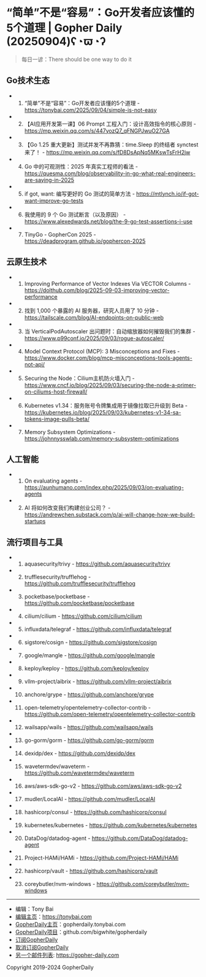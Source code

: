 # “简单”不是“容易”：Go开发者应该懂的5个道理 | Gopher Daily (20250904)ʕ◔ϖ◔ʔ

>每日一谚：There should be one way to do it

## Go技术生态


- 1. “简单”不是“容易”：Go开发者应该懂的5个道理 - https://tonybai.com/2025/09/04/simple-is-not-easy

- 2. 【AI应用开发第一课】06 Prompt 工程入门：设计高效指令的核心原则 - https://mp.weixin.qq.com/s/447yozQ7_qFNGPJwuO27GA

- 3. 【Go 1.25 重大更新】测试并发不再靠猜：time.Sleep 的终结者 synctest 来了！ - https://mp.weixin.qq.com/s/fD8DsApNq5MKswTsFrH2jw

- 4. Go 中的可观测性：2025 年真实工程师的看法 - https://quesma.com/blog/observability-in-go-what-real-engineers-are-saying-in-2025

- 5. if got, want: 编写更好的 Go 测试的简单方法 - https://mtlynch.io/if-got-want-improve-go-tests

- 6. 我使用的 9 个 Go 测试断言（以及原因） - https://www.alexedwards.net/blog/the-9-go-test-assertions-i-use

- 7. TinyGo - GopherCon 2025 - https://deadprogram.github.io/gophercon-2025


## 云原生技术


- 1. Improving Performance of Vector Indexes Via VECTOR Columns - https://dolthub.com/blog/2025-09-03-improving-vector-performance

- 2. 找到 1,000 个暴露的 AI 服务器，研究人员用了 10 分钟 - https://tailscale.com/blog/AI-endpoints-on-public-web

- 3. 当 VerticalPodAutoscaler 出问题时：自动缩放器如何摧毁我们的集群 - https://www.p99conf.io/2025/09/03/rogue-autoscaler/

- 4. Model Context Protocol (MCP): 3 Misconceptions and Fixes - https://www.docker.com/blog/mcp-misconceptions-tools-agents-not-api/

- 5. Securing the Node：Cilium主机防火墙入门 - https://www.cncf.io/blog/2025/09/03/securing-the-node-a-primer-on-ciliums-host-firewall/

- 6. Kubernetes v1.34：服务账号令牌集成用于镜像拉取已升级到 Beta - https://kubernetes.io/blog/2025/09/03/kubernetes-v1-34-sa-tokens-image-pulls-beta/

- 7. Memory Subsystem Optimizations - https://johnnysswlab.com/memory-subsystem-optimizations


## 人工智能


- 1. On evaluating agents - https://aunhumano.com/index.php/2025/09/03/on-evaluating-agents

- 2. AI 将如何改变我们构建创业公司？ - https://andrewchen.substack.com/p/ai-will-change-how-we-build-startups


## 流行项目与工具


- 1. aquasecurity/trivy - https://github.com/aquasecurity/trivy

- 2. trufflesecurity/trufflehog - https://github.com/trufflesecurity/trufflehog

- 3. pocketbase/pocketbase - https://github.com/pocketbase/pocketbase

- 4. cilium/cilium - https://github.com/cilium/cilium

- 5. influxdata/telegraf - https://github.com/influxdata/telegraf

- 6. sigstore/cosign - https://github.com/sigstore/cosign

- 7. google/mangle - https://github.com/google/mangle

- 8. keploy/keploy - https://github.com/keploy/keploy

- 9. vllm-project/aibrix - https://github.com/vllm-project/aibrix

- 10. anchore/grype - https://github.com/anchore/grype

- 11. open-telemetry/opentelemetry-collector-contrib - https://github.com/open-telemetry/opentelemetry-collector-contrib

- 12. wailsapp/wails - https://github.com/wailsapp/wails

- 13. go-gorm/gorm - https://github.com/go-gorm/gorm

- 14. dexidp/dex - https://github.com/dexidp/dex

- 15. wavetermdev/waveterm - https://github.com/wavetermdev/waveterm

- 16. aws/aws-sdk-go-v2 - https://github.com/aws/aws-sdk-go-v2

- 17. mudler/LocalAI - https://github.com/mudler/LocalAI

- 18. hashicorp/consul - https://github.com/hashicorp/consul

- 19. kubernetes/kubernetes - https://github.com/kubernetes/kubernetes

- 20. DataDog/datadog-agent - https://github.com/DataDog/datadog-agent

- 21. Project-HAMi/HAMi - https://github.com/Project-HAMi/HAMi

- 22. hashicorp/vault - https://github.com/hashicorp/vault

- 23. coreybutler/nvm-windows - https://github.com/coreybutler/nvm-windows


----

- 编辑：Tony Bai
- [编辑主页](https://tonybai.com)：https://tonybai.com
- [GopherDaily主页](https://gopherdaily.tonybai.com)：gopherdaily.tonybai.com
- [GopherDaily项目](https://github.com/bigwhite/gopherdaily)：github.com/bigwhite/gopherdaily
- [订阅GopherDaily](https://gopherdaily.tonybai.com/subscribe)
- [取消订阅GopherDaily](https://gopherdaily.tonybai.com/unsubscribe)
- [另一个邮件列表](https://gopher-daily.com): https://gopher-daily.com

Copyright 2019-2024 GopherDaily
